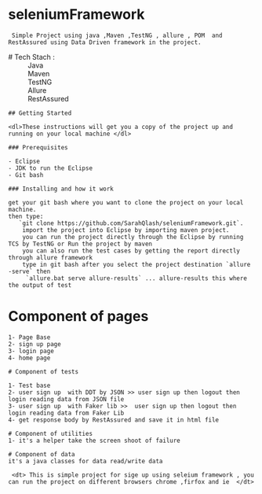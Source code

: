 # seleniumFramework
     Simple Project using java ,Maven ,TestNG , allure , POM  and RestAssured using Data Driven framework in the project.
	
  <dl>
  <dt># Tech Stach :</dt>
  <dd> Java </dd>
  <dd> Maven </dd>
  <dd> TestNG </dd>
  <dd> Allure </dd>
  <dd> RestAssured </dd>
  </dl>
	
	## Getting Started
	
	<dl>These instructions will get you a copy of the project up and running on your local machine </dl>
	
	### Prerequisites
	
	- Eclipse 
	- JDK to run the Eclipse
	- Git bash 
	
	### Installing and how it work 
	
	get your git bash where you want to clone the project on your local machine.
	then type: 
       `git clone https://github.com/SarahQlash/seleniumFramework.git`.
	    import the project into Eclipse by importing maven project.
	    you can run the project directly through the Eclipse by running TCS by TestNG or Run the project by maven
	    you can also run the test cases by getting the report directly through allure framework 
	    type in git bash after you select the project destination `allure -serve` then 
		 `allure.bat serve allure-results` ... allure-results this where the output of test 
		 
# Component of pages
	
	1- Page Base
	2- sign up page
	3- login page 
	4- home page
	
	# Component of tests

	1- Test base 
	2- user sign up  with DDT by JSON >> user sign up then logout then login reading data from JSON file
	3- user sign up  with Faker lib >>  user sign up then logout then login reading data from Faker Lib
	4- get response body by RestAssured and save it in html file
	
	# Component of utilities
	1- it's a helper take the screen shoot of failure
	
	# Component of data
	it's a java classes for data read/write data 
	
	 <dt> This is simple project for sige up using seleium framework , you can run the project on different browsers chrome ,firfox and ie  </dt>


